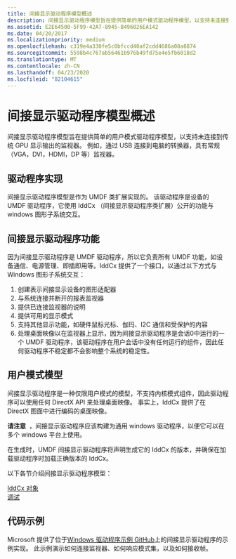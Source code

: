 ```yaml
---
title: 间接显示驱动程序模型概述
description: 间接显示驱动程序模型旨在提供简单的用户模式驱动程序模型，以支持未连接到传统 GPU 显示输出的监视器。
ms.assetid: E2E64500-5F99-42A7-8945-B496026EA142
ms.date: 04/20/2017
ms.localizationpriority: medium
ms.openlocfilehash: c319e4a330fe5c0bfccd40af2cdd4686a08a8874
ms.sourcegitcommit: 5598b4c767ab56461b976b49fd75e4e5fb6018d2
ms.translationtype: MT
ms.contentlocale: zh-CN
ms.lasthandoff: 04/23/2020
ms.locfileid: "82104615"
---
```

# <a name="indirect-display-driver-model-overview"></a>间接显示驱动程序模型概述


间接显示驱动程序模型旨在提供简单的用户模式驱动程序模型，以支持未连接到传统 GPU 显示输出的监视器。 例如，通过 USB 连接到电脑的转换器，具有常规（VGA，DVI，HDMI，DP 等）监视器。

## <a name="span-iddriver_implementationspanspan-iddriver_implementationspanspan-iddriver_implementationspandriver-implementation"></a><span id="Driver_Implementation"></span><span id="driver_implementation"></span><span id="DRIVER_IMPLEMENTATION"></span>驱动程序实现


间接显示驱动程序模型是作为 UMDF 类扩展实现的。 该驱动程序是设备的 UMDF 驱动程序，它使用 IddCx （间接显示驱动程序类扩展）公开的功能与 windows 图形子系统交互。

## <a name="span-idindirect_display_driver_functionalityspanspan-idindirect_display_driver_functionalityspanspan-idindirect_display_driver_functionalityspanindirect-display-driver-functionality"></a><span id="Indirect_Display_Driver_Functionality"></span><span id="indirect_display_driver_functionality"></span><span id="INDIRECT_DISPLAY_DRIVER_FUNCTIONALITY"></span>间接显示驱动程序功能


因为间接显示驱动程序是 UMDF 驱动程序，所以它负责所有 UMDF 功能，如设备通信、电源管理、即插即用等。IddCx 提供了一个接口，以通过以下方式与 Windows 图形子系统交互：

1. 创建表示间接显示设备的图形适配器
2. 与系统连接并断开的报表监视器
3. 提供已连接监视器的说明
4. 提供可用的显示模式
5. 支持其他显示功能，如硬件鼠标光标、伽玛、I2C 通信和受保护的内容
6. 处理桌面映像以在监视器上显示，因为间接显示驱动程序是会话0中运行的一个 UMDF 驱动程序，该驱动程序在用户会话中没有任何运行的组件，因此任何驱动程序不稳定都不会影响整个系统的稳定性。

## <a name="span-iduser_mode_modelspanspan-iduser_mode_modelspanspan-iduser_mode_modelspanuser-mode-model"></a><span id="User_Mode_Model"></span><span id="user_mode_model"></span><span id="USER_MODE_MODEL"></span>用户模式模型


间接显示驱动程序是一种仅限用户模式的模型，不支持内核模式组件，因此驱动程序可以使用任何 DirectX API 来处理桌面映像。 事实上，IddCx 提供了在 DirectX 图面中进行编码的桌面映像。

**请注意**  ，间接显示驱动程序应该构建为通用 windows 驱动程序，以便它可以在多个 windows 平台上使用。

 

在生成时，UMDF 间接显示驱动程序将声明生成它的 IddCx 的版本，并确保在加载驱动程序时加载正确版本的 IddCx。

以下各节介绍间接显示驱动程序模型：

[IddCx 对象](iddcx-objects.md)  
[调试](indirect-display-debugging.md)
 
## <a name="sample-code"></a>代码示例

Microsoft 提供了位于[Windows 驱动程序示例 GitHub](https://github.com/microsoft/Windows-driver-samples/tree/master/video/IndirectDisplay)上的间接显示驱动程序的示例实现。 此示例演示如何连接监视器、如何响应模式集，以及如何接收帧。

 





